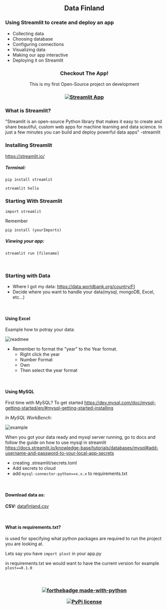 <h2 align="center">Data Finland</h2>

<h3>Using Streamlit to create and deploy an app</h3>

- Collecting data
- Choosing database
- Configuring connections
- Visualizing data
- Making our app interactive
- Deploying it on Streamlit

<h3 align="center">Checkout The App!
 </h3>
<p align="center">This is my first Open-Source project on development</p>

<h3 align="center">
  
[![Streamlit App](https://static.streamlit.io/badges/streamlit_badge_black_red.svg)](https://share.streamlit.io/elmerivincent/finlandnow/main/app.py)

</h3>

### What is Streamlit?
<p>"Streamlit is an open-source Python library that makes it easy to create and share beautiful, custom web apps for machine learning and data science. In just a few minutes you can build and deploy powerful data apps" -streamlit </p>

### Installing Streamlit

https://streamlit.io/

##### Terminal:
`pip install streamlit`

`streamlit hello`

### Starting With Streamlit

`import streamlit`

Remember 

`pip install (yourImports)`

##### Viewing your app:

`streamlit run [filename]`

<br>

### Starting with Data

- Where I got my data: https://data.worldbank.org/country/FI
- Decide where you want to handle your data(mysql, mongoDB, Excel, etc...)

<br>

#### Using Excel

Example how to potray your data:

![readmee](https://user-images.githubusercontent.com/77973084/134701782-a252f0db-90a1-47fd-b0ce-e2910d26ca18.png)

- Remember to format the "year" to the Year format.
  - Right click the year 
  - Number Format
  - Own
  - Then select the year format

 <br>
 
 
 #### Using MySQL
 
 First time with MySQL? To get started https://dev.mysql.com/doc/mysql-getting-started/en/#mysql-getting-started-installing
 
 *In MySQL WorkBench:*
 
 ![example](https://user-images.githubusercontent.com/77973084/140620794-6f23ef5e-eeac-46ab-8149-429517bbb28a.png)
 
 When you got your data ready and mysql server running, go to docs and follow the guide on how to use mysql in streamlit
 https://docs.streamlit.io/knowledge-base/tutorials/databases/mysql#add-username-and-password-to-your-local-app-secrets
 
 - creating .streamlit/secrets.toml
 - Add secrets to cloud
 - add `mysql-connector-python==x.x.x` to requirements.txt

 <br>
 
 #### Download data as:
 
 **CSV:**
 [datafinland.csv](https://github.com/ElmeriVincent/FinlandNow/files/7491101/datafinland.csv)
 
 
 <br>

 #### What is requirements.txt?
 is used for specifying what python packages are required to run the project you are looking at.
 
 Lets say you have `import plost` in your app.py
 
 in requirements.txt we would want to have the current version for example `plost==0.1.0`
 
 <br>
 

<h3 align="center">

[![forthebadge made-with-python](http://ForTheBadge.com/images/badges/made-with-python.svg)](https://www.python.org/)

[![PyPi license](https://badgen.net/pypi/license/pip/)](https://pypi.com/project/pip/)

  
</h3>
    

    
  



  
   
  

